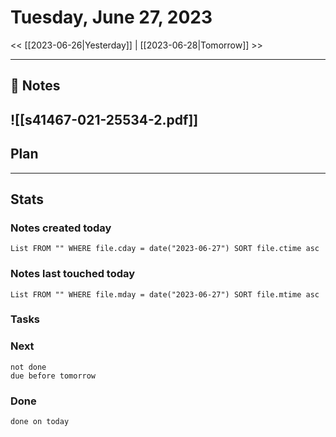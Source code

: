 


# Tuesday, June 27, 2023

<< [[2023-06-26|Yesterday]] | [[2023-06-28|Tomorrow]] >>

---

## 📝 Notes

![[s41467-021-25534-2.pdf]]
---

## Plan


---
## Stats
### Notes created today
```dataview
List FROM "" WHERE file.cday = date("2023-06-27") SORT file.ctime asc
```

### Notes last touched today
```dataview
List FROM "" WHERE file.mday = date("2023-06-27") SORT file.mtime asc
```



### Tasks

### Next

```tasks
not done 
due before tomorrow
```

### Done

```tasks
done on today
```
